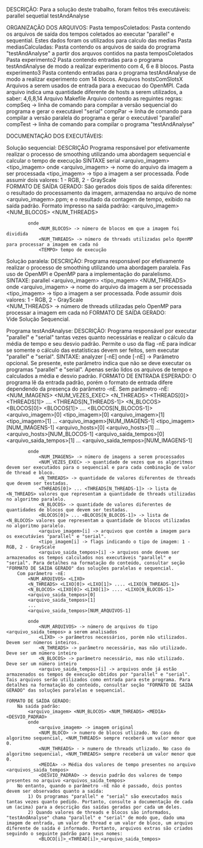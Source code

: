 DESCRIÇÃO:
	Para a solução deste trabalho, foram feitos três executáveis:
		parallel
		sequetial
		testAndAnalyse

ORGANIZAÇÃO DOS ARQUIVOS:
	Pasta temposColetados:
		Pasta contendo os arquivos de saída dos tempos coletados ao executar "parallel" e sequential. Estes dados foram os utilizados para calculo das medias
	Pasta mediasCalculadas:
		Pasta contendo os arquivos de saida do programa "testAndAnalyse" a partir dos arquvos contidos na pasta temposColetados
	Pasta experimento2
		Pasta contendo entradas para o programa testAndAnalyse de modo a realizar experimento com 4, 6 e 8 blocos.
	Pasta experimento3
		Pasta contendo entradas para o programa testAndAnalyse de modo a realizar experimento com 14 blocos.
	Arquivos hostsComSlotsX
		Arquivos a serem usados de entrada para a execucao do OpenMPI. Cada arquivo indica uma quantidade diferente de hosts a serem utilizados, a saber: 4,6,8,14
	Arquivo Makefile
		Arquivo contendo as reguintes regras:
			compSeq -> linha de comando para compilar a versão sequencial do programa e gerar o executável "serial"
			compPar -> linha de comando para compilar a versão paralela do programa e gerar o executável "parallel"
			compTest -> linha de comando para compilar o programa "testAndAnalyse"
			


DOCUMENTAÇÃO DOS EXECUTÁVEIS:

 
Solução sequencial:
	DESCRIÇÃO
		Programa responsável por efetivamente realizar o processo de smoothing utilizando uma abordagem sequencial e calcular o tempo de execução
	SINTAXE
		serial <arquivo_imagem> <tipo_imagem>
			onde 
				<arquivo_imagem> -> nome do arquivo da imagem a ser processada
				<tipo_imagem> -> tipo a imagem a ser processada. Pode assumir dois valores: 1 - RGB, 2 - GrayScale			
	FORMATO DE SAÍDA GERADO:
		São gerados dois tipos de saída diferentes: o resultado do processamento da imagem, armazendaa no arquivo de nome <arquivo_imagem>.ppm; e o resultado da contagem de tempo, exibido na saída padrão.
		Formato impresso na saída padrão:
			<arquivo_imagem> <NUM_BLOCOS> <NUM_THREADS> <TEMPO>

			onde
				<NUM_BLOCOS> -> número de blocos em que a imagem foi dividida
				<NUM_THREADS> -> número de threads utilizadas pelo OpenMP para processar a imagem em cada nó
				<TEMPO> tempo de execução

Solução paralela:
	DESCRIÇÃO:
		Programa responsável por efetivamente realizar o processo de smoothing utilizando uma abordagem paralela. Fas uso de OpenMPI e OpenMP para a implementação do paralelismo.
	SINTAXE:
		parallel <arquivo_imagem> <tipo_magem> <NUM_THREADS>
			onde
				<arquivo_imagem> -> nome do arquivo da imagem a ser processada
				<tipo_imagem> -> tipo a imagem a ser processada. Pode assumir dois valores: 1 - RGB, 2 - GrayScale	
				<NUM_THREADS> -> número de threads utilizadas pelo OpenMP para processar a imagem em cada nó
	FORMATO DE SAÍDA GERADO:		
		Vide Solução Sequencial.

Programa testAndAnalyse:
	DESCRIÇÃO:
		Programa responsável por executar "parallel" e "serial" tantas vezes quanto necessárias e realizar o cálculo da média de tempo e seu desvio padrão. Permite o uso da flag -nE para indicar se somente o cálculo das estatísticas devem ser feitos, sem executar "parallel" e "serial". 
	SINTAXE:
		analyzer [-nE]
			onde 
			[-nE] -> Parâmetro opcional. Se presente, este parâmetro indica que não se deve executar os programas "parallel" e "serial". Apenas serão lidos os arquivos de tempo e calculados a média e desvio padrão.
	FORMATO DE ENTRADA ESPERADO:
		O programa lê da entrada padrão, porém o formato de entrada difere dependendo da presença do parâmetro -nE.
		Sem parâmetro -nE:
			<NUM_IMAGENS> <NUM_VEZES_EXEC>
			<N_THREADS> <THREADS[0]> <THREADS[1]> .... <THREADS[N_THREADS-1]>
			<N_BLOCOS> <BLOCOS[0]> <BLOCOS[1]> .... <BLOCOS[N_BLOCOS-1]>
			<arquivo_imagem>[0]
			<tipo_imagem>[0]
			<arquivo_imagem>[1]
			<tipo_imagem>[1]
			...
			<arquivo_imagem>[NUM_IMAGENS-1]
			<tipo_imagem>[NUM_IMAGENS-1]
			<arquivo_hosts>[0]
			<arquivo_hosts>[1]
			...
			<arquivo_hosts>[NUM_BLOCOS-1]
			<arquivo_saida_tempos>[0]
			<arquivo_saida_tempos>[1]
			...
			<arquivo_saida_tempos>[NUM_IMAGENS-1]

			onde
				<NUM_IMAGENS> -> número de imagens a serem processados
				<NUM_VEZES_EXEC> -> quantidade de vezes que os algoritmos devem ser executados para o sequencial e para cada combinação de valor de thread e bloco.
				<N_THREADS> -> quantidade de valores diferentes de threads que devem ser testadas.
				<THREADS[0]> ... <THREADS[N_THREADS-1]> -> lista de <N_THREADS> valores que representam a quantidade de threads utilizadas no algoritmo paralelo.
				<N_BLOCOS> -> quantidade de valores diferentes de quantidades de blocos que devem ser testadas.
				<BLOCOS[0]> ... <BLOCOS[N_BLOCOS-1]> -> lista de <N_BLOCOS> valores que representam a quantidade de blocos utilizadas no algoritmo paralelo.
				<arquivo_imagem>[i] -> arquivos que contêm a imagem para os executávies "parallel" e "serial".
				<tipo_imagem[i] -> flags indicando o tipo de imagem: 1 - RGB, 2 - GrayScale
				<arquivo_saida_tempos>[i] -> arquivos onde devem ser armazenados os tempos calculados nos executáveis "parallel" e "serial". Para detalhes na formatação do conteúdo, consultar seção "FORMATO DE SAIDA GERADO" das soluções paralelas e sequencial.
		Com parâmetro -nE:
			<NUM_ARQUIVOS> <LIXO>
			<N_THREADS> <LIXO[0]> <LIXO[1]> .... <LIXO[N_THREADS-1]>
			<N_BLOCOS> <LIXO[0]> <LIXO[1]> .... <LIXO[N_BLOCOS-1]>
			<arquivo_saida_tempos>[0]
			<arquivo_saida_tempos>[1]
			...
			<arquivo_saida_tempos>[NUM_ARQUIVOS-1]

			onde
				<NUM_ARQUIVOS> -> número de arquivos do tipo <arquivo_saida_tempos> a serem analisados
				<LIXO> -> parâmetros necessários, porém não utilizados. Devem ser números inteiros.
				<N_THREADS> -> parâmetro necessário, mas não utilizado. Deve ser um número inteiro
				<N_BLOCOS> -> parâmetro necessário, mas não utilizado. Deve ser um número inteiro
				<arquivo_saida_tempos>[i] -> arquivos onde já estão armazenados os tempos de execução obtidos por "parallel" e "serial". Tais arquivos serão utilizados como entrada para este programa. Para detalhes na formatação do conteúdo, consultar seção "FORMATO DE SAIDA GERADO" das soluções paralelas e sequencial. 

	FORMATO DE SAÍDA GERADO:
		Na saída padrão:
			<arquivo_imagem> <NUM_BLOCOS> <NUM_THREADS> <MEDIA> <DESVIO_PADRAO>
			onde
				<arquivo_imagem> -> imagem original
				<NUM_BLOCO> -> numero de blocos utlizado. No caso do algoritmo sequencial, <NUM_THREADS> sempre receberá um valor menor que 0.
				<NUM_THREADS> - > numero de threads utlizado. No caso do algoritmo sequencial, <NUM_THREADS> sempre receberá um valor menor que 0.
				<MEDIA> -> Média dos valores de tempo presentes no arquivo <arquivos_saida_tempos>
				<DESVIO_PADRAO> -> desvio padrão dos valores de tempo presentes no arquivo <arquivos_saida_tempos>
		No entanto, quando o parâmetro -nE não é passado, dois pontos devem ser observados quanto a saída:
			1) Os programas "parallel" e "serial" são executados mais tantas vezes quanto pedido. Portanto, consulte a documentação de cada um (acima) para a descrição das saídas geradas por cada um deles.
			2) Quando valores de threads e blocos são informados, "testAndAnalyse" chama "parallel" e "serial" de modo que, dado uma imagem de entrada, um valor de thread e um valor de bloco, um arquivo diferente de saída é informado. Portanto, arquivos extras são criados seguindo o seguinte padrão para seus nomes:
				<BLOCO[i]>_<THREAD[i]>_<arquivo_saida_tempos>
 


